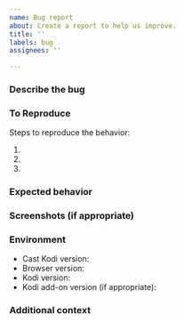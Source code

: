 ```yaml
---
name: Bug report
about: Create a report to help us improve.
title: ''
labels: bug
assignees: ''

---
```


### Describe the bug

<!-- A clear and concise description of what the bug is. -->

### To Reproduce

Steps to reproduce the behavior:

1. <!-- Go to '...' -->
2. <!-- Click on '...' -->
3. <!-- ... -->

### Expected behavior

<!-- A clear and concise description of what you expected to happen. -->

### Screenshots (if appropriate)

<!-- If applicable, add screenshots to help explain your problem. -->

### Environment

- Cast Kodi version<!-- e.g. 7.0.0 -->:
- Browser version<!-- e.g. Chrome 110.0.5481.100, Firefox 110.0 -->:
- Kodi version<!-- e.g. 19.5 -->:
- Kodi add-on version (if appropriate)<!-- e.g. YouTube 6.8.25+matrix.1 -->:

### Additional context

<!-- Add any other context about the problem here. -->

